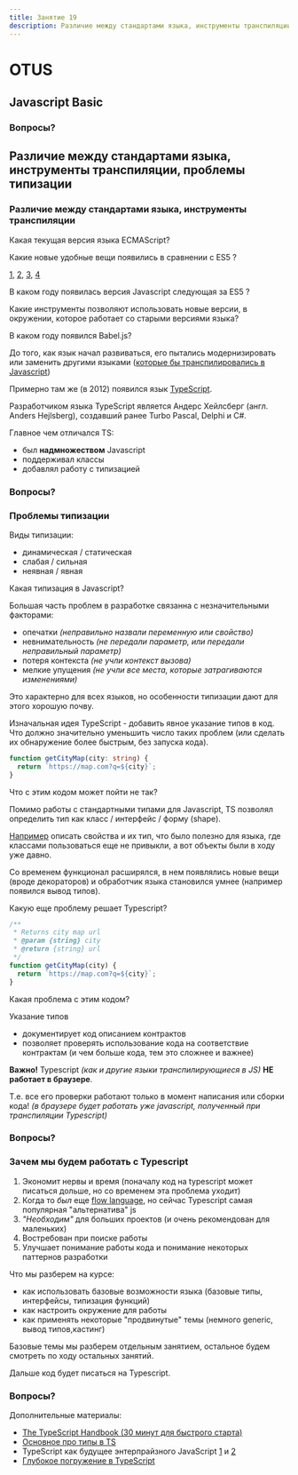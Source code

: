 ```yaml
---
title: Занятие 19
description: Различие между стандартами языка, инструменты транспиляции, проблемы типизации
---
```


# OTUS

## Javascript Basic

<!--v-->

### Вопросы?

<!-- s -->

## Различие между стандартами языка, инструменты транспиляции, проблемы типизации

<!-- s -->

### Различие между стандартами языка, инструменты транспиляции

<!-- v -->

Какая текущая версия языка ECMAScript?

<!-- v -->

Какие новые удобные вещи появились в сравнении с ES5 ?

<!--
- классы
- стрелочные функции
- let/const
- Symbol / bigint
 -->

[1](https://medium.com/@dupski/what-major-new-features-were-in-each-javascript-version-what-version-should-i-target-25526c498687), [2](http://es6-features.org/), [3](https://github.com/lukehoban/es6features), [4](https://www.w3schools.com/js/js_versions.asp)

<!-- v -->

В каком году появилась версия Javascript следующая за ES5 ?

<!-- v -->

Какие инструменты позволяют использовать новые версии, в окружении, которое работает со старыми версиями языка?

<!-- v -->

В каком году появился Babel.js?

<!-- Sep 2014 -->

<!-- v -->

До того, как язык начал развиваться, его пытались модернизировать или заменить другими языками ([которые бы транспилировались в Javascript](https://github.com/jashkenas/coffeescript/wiki/List-of-languages-that-compile-to-JS))

<!-- v -->

Примерно там же (в 2012) появился язык [TypeScript](https://ru.wikipedia.org/wiki/TypeScript).

Разработчиком языка TypeScript является Андерс Хейлсберг (англ. Anders Hejlsberg), создавший ранее Turbo Pascal, Delphi и C#.

<!-- v -->

Главное чем отличался TS:

- был **надмножеством** Javascript
- поддерживал классы
- добавлял работу с типизацией

<!-- v -->

### Вопросы?

<!-- s -->

### Проблемы типизации

<!-- v -->

Виды типизации:

- динамическая / статическая
- слабая / сильная
- неявная / явная

Какая типизация в Javascript?

<!-- v -->

Большая часть проблем в разработке связанна с незначительными факторами:

- опечатки _(неправильно назвали переменную или свойство)_
- невнимательность _(не передали параметр, или передали неправильный параметр)_
- потеря контекста _(не учли контекст вызова)_
- мелкие упущения _(не учли все места, которые затрагиваются изменениями)_

<!-- v -->

Это характерно для всех языков, но особенности типизации дают для этого хорошую почву.

<!-- v -->

Изначальная идея TypeScript - добавить явное указание типов в код. Что должно значительно уменьшить число таких проблем (или сделать их обнаружение более быстрым, без запуска кода).

<!-- v -->

```ts
function getCityMap(city: string) {
  return `https://map.com?q=${city}`;
}
```

Что с этим кодом может пойти не так?

<!-- v -->

Помимо работы с стандартными типами для Javascript, TS позволял определить тип как класс / интерфейс / форму (shape).

[Например](https://www.typescriptlang.org/play?#code/JYOwLgpgTgZghgYwgAgArQM4HsTIN4BQyxyIcAthAFzIZhSgDmA3AQL4EFgCeADigGVycKGHRRsuALz4iJMpRp0GIFnOLAAjjRABXcgCNorDgQQ46yA1gM0hIsZhzIZhEqQrVkAcgBCN7wAadWQtGgB2AA52VjMLMCsbcUkaZOcZawNmIA) описать свойства и их тип, что было полезно для языка, где классами пользоваться еще не привыкли, а вот объекты были в ходу уже давно.

<!-- v -->

Со временем функционал расширялся, в нем появлялись новые вещи (вроде декораторов) и обработчик языка становился умнее (например появился вывод типов).

<!-- v -->

Какую еще проблему решает Typescript?

<!-- v -->

```js
/**
 * Returns city map url
 * @param {string} city
 * @return {string} url
 */
function getCityMap(city) {
  return `https://map.com?q=${city}`;
}
```

Какая проблема с этим кодом?

<!-- v -->

Указание типов

- документирует код описанием контрактов
- позволяет проверять использование кода на соответствие контрактам (и чем больше кода, тем это сложнее и важнее)

<!-- v -->

**Важно!** Typescript _(как и другие языки транспилирующиеся в JS)_ **НЕ работает в браузере**.

Т.е. все его проверки работают только в момент написания или сборки кода! _(в браузере будет работать уже javascript, полученный при транспиляции Typescript)_

<!-- v -->

### Вопросы?

<!-- s -->

### Зачем мы будем работать с Typescript

<!-- v -->

1. Экономит нервы и время (поначалу код на typescript может писаться дольше, но со временем эта проблема уходит)
1. Когда то _был_ еще [flow language](https://flow.org/), но сейчас Typescript самая популярная "альтернатива" js
1. _"Необходим"_ для больших проектов (и очень рекомендован для маленьких)
1. Востребован при поиске работы
1. Улучшает понимание работы кода и понимание некоторых паттернов
   разработки

<!-- v -->

Что мы разберем на курсе:

- как использовать базовые возможности языка (базовые типы, интерфейсы, типизация функций)
- как настроить окружение для работы
- как применять некоторые "продвинутые" темы (немного generic, вывод типов,кастинг)

<!-- v -->

Базовые темы мы разберем отдельным занятием, остальное будем смотреть по ходу остальных занятий.

<!-- v -->

Дальше код будет писаться на Typescript.

<!-- v -->

### Вопросы?

<!-- s -->

Дополнительные материалы:

- [The TypeScript Handbook (30 минут для быстрого старта)](https://www.typescriptlang.org/docs/handbook/intro.html)
- [Основное про типы в TS](https://canonium.com/category/typescript)
- TypeScript как будущее энтерпрайзного JavaScript [1](https://dou.ua/lenta/articles/typescript-1/) и [2](https://dou.ua/lenta/articles/typescript-2/)
- [Глубокое погружение в TypeScript](https://github.com/etroynov/typescript-book)
